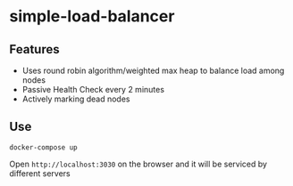 # simple-load-balancer

## Features

- Uses round robin algorithm/weighted max heap to balance load among nodes
- Passive Health Check every 2 minutes
- Actively marking dead nodes

## Use

`docker-compose up`

Open `http://localhost:3030` on the browser and it will be serviced by different servers
